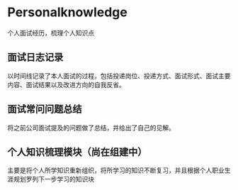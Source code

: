 # Personalknowledge
个人面试经历，梳理个人知识点<br>
## 面试日志记录
以时间线记录了本人面试的过程，包括投递岗位、投递方式、面试形式、面试主要内容、面试结果以及改进方向的自我反省。<br>

## 面试常问问题总结
将之前公司面试提及的问题做了总结，并给出了自己的见解。<br>

## 个人知识梳理模块（尚在组建中）
主要是将个人所学知识重新组织，将所学习的知识不断复习，并且根据个人职业生涯规划罗列下一步学习的知识块<br>
